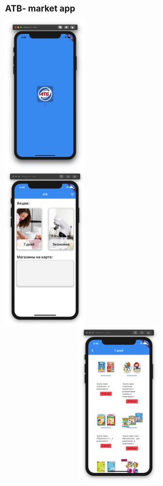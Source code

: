# ATB- market app

<img src="/preview/1.png?raw=true" width="262" align="left">

<img src="/preview/2.png?raw=true" width="262" align="center">

<img src="/preview/3.png?raw=true" width="262" align="right">